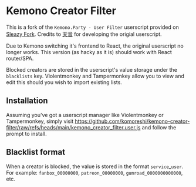 # Kemono Creator Filter

This is a fork of the `Kemono.Party - User Filter` userscript provided on [Sleazy Fork](https://sleazyfork.org/en/scripts/471723-kemono-party-user-filter). Credits to [天音](https://sleazyfork.org/en/users/164321-%E5%A4%A9%E9%9F%B3) for developing the origial userscript.

Due to Kemono switching it's frontend to React, the original userscript no longer works. This version (as hacky as it is) should work with React router/SPA.

Blocked creators are stored in the userscript's value storage under the `blacklists` key. Violentmonkey and Tampermonkey allow you to view and edit this should you wish to import existing lists.

## Installation

Assuming you've got a userscript manager like Violentmonkey or Tampermonkey, simply visit https://github.com/komoreshi/kemono-creator-filter/raw/refs/heads/main/kemono_creator_filter.user.js and follow the prompt to install.

## Blacklist format

When a creator is blocked, the value is stored in the format `service`_`user`. For example: `fanbox_00000000`, `patreon_00000000`, `gumroad_0000000000000`, etc.
